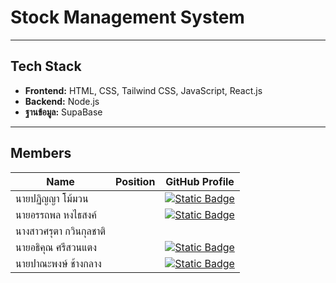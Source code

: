 # Stock Management System




---

## Tech Stack  

- **Frontend:** HTML, CSS, Tailwind CSS, JavaScript, React.js 
- **Backend:** Node.js
- **ฐานข้อมูล:** SupaBase  

---

## Members  


| Name                   | Position                                   | GitHub Profile |
|------------------------|--------------------------------------------|----------------|
| นายปฏิญญา โม้มวน       |                                             | [![Static Badge](https://img.shields.io/badge/Poopub-black)](https://github.com/Poobpub) |
| นายอรรถพล หงไธสงค์     |                                             | [![Static Badge](https://img.shields.io/badge/Koko--atp%20-black)](https://github.com/Koko-atp) |
| นางสาวศรุตา กวินกุลชาติ    |                                            |  |
| นายอธิคุณ ศรีสวนแตง      |                                            | [![Static Badge](https://img.shields.io/badge/Sparkyxzp-black)](https://github.com/Sparkyxzp) |
| นายปาณะพงษ์ ช้างกลาง      |                                          | [![Static Badge](https://img.shields.io/badge/Futsu--coder%20-black)](https://github.com/Futsu-coder) |
